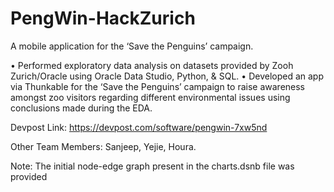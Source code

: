 # PengWin-HackZurich
A mobile application for the ‘Save the Penguins’ campaign.

• Performed exploratory data analysis on datasets provided by Zooh Zurich/Oracle using Oracle Data Studio, Python, & SQL.
• Developed an app via Thunkable for the ‘Save the Penguins’ campaign to raise awareness amongst zoo visitors regarding different environmental issues using
conclusions made during the EDA.


Devpost Link: https://devpost.com/software/pengwin-7xw5nd

Other Team Members: Sanjeep, Yejie, Houra.

Note: The initial node-edge graph present in the charts.dsnb file was provided 
